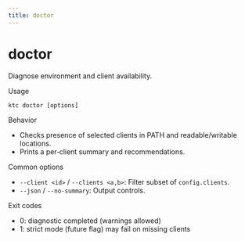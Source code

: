 ```yaml
---
title: doctor
---
```


# doctor

Diagnose environment and client availability.

Usage
```
ktc doctor [options]
```

Behavior
- Checks presence of selected clients in PATH and readable/writable locations.
- Prints a per‑client summary and recommendations.

Common options
- `--client <id>` / `--clients <a,b>`: Filter subset of `config.clients`.
- `--json` / `--no-summary`: Output controls.

Exit codes
- 0: diagnostic completed (warnings allowed)
- 1: strict mode (future flag) may fail on missing clients

